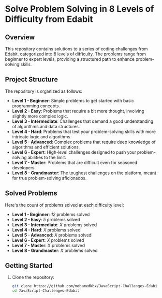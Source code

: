 # Solve Problem Solving in 8 Levels of Difficulty from Edabit

## Overview

This repository contains solutions to a series of coding challenges from Edabit, categorized into 8 levels of difficulty. The problems range from beginner to expert levels, providing a structured path to enhance problem-solving skills.

## Project Structure

The repository is organized as follows:

- **Level 1 - Beginner**: Simple problems to get started with basic programming concepts.
- **Level 2 - Easy**: Problems that require a bit more thought, involving slightly more complex logic.
- **Level 3 - Intermediate**: Challenges that demand a good understanding of algorithms and data structures.
- **Level 4 - Hard**: Problems that test your problem-solving skills with more intricate logic and algorithms.
- **Level 5 - Advanced**: Complex problems that require deep knowledge of algorithms and efficient solutions.
- **Level 6 - Expert**: High-level challenges designed to push your problem-solving abilities to the limit.
- **Level 7 - Master**: Problems that are difficult even for seasoned developers.
- **Level 8 - Grandmaster**: The toughest challenges on the platform, meant for true problem-solving aficionados.

## Solved Problems

Here's the count of problems solved at each difficulty level:

- **Level 1 - Beginner**: _12_ problems solved
- **Level 2 - Easy**: _5_ problems solved
- **Level 3 - Intermediate**: _X_ problems solved
- **Level 4 - Hard**: _X_ problems solved
- **Level 5 - Advanced**: _X_ problems solved
- **Level 6 - Expert**: _X_ problems solved
- **Level 7 - Master**: _X_ problems solved
- **Level 8 - Grandmaster**: _X_ problems solved

## Getting Started

1. Clone the repository:

   ```bash
   git clone https://github.com/mohamedkbx/JavaScript-Challenges-Edabit.git
   cd JavaScript-Challenges-Edabit
   ```
